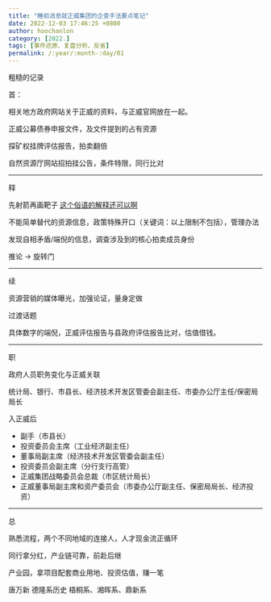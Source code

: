 ```yaml
---
title: "睡前消息就正威集团的企查手法要点笔记"
date: 2022-12-03 17:46:25 +0800
author: hoochanlon
category: [2022.]
tags: [事件还原、复盘分析、反省]
permalink: /:year/:month-:day/01
---
```


粗糙的记录

<!-- more -->

首：

相关地方政府网站关于正威的资料，与正威官网放在一起。

正威公募债券申报文件，及文件提到的占有资源

探矿权挂牌评估报告，拍卖翻倍

自然资源厅网站招拍挂公告，条件特限，同行比对

---

释

先射箭再画靶子 [这个俗语的解释还可以啊](https://zhuanlan.zhihu.com/p/339166900)

不能简单替代的资源信息，政策特殊开口（关键词：以上限制不包括），管理办法

发现自相矛盾/端倪的信息，调查涉及到的核心拍卖成员身份

推论  → 旋转门

---

续

资源营销的媒体曝光，加强论证，量身定做

过渡话题

具体数字的端倪，正威评估报告与县政府评估报告比对，估值借钱。

---

职

政府人员职务变化与正威关联

统计局、银行、市县长、经济技术开发区管委会副主任、市委办公厅主任/保密局局长

入正威后

* 副手（市县长）
* 投资委员会主席（工业经济副主任）
* 董事局副主席（经济技术开发区管委会副主任）
* 投资委员会副主席（分行支行高管）
* 正威集团战略委员会总裁（市区统计局长）
* 正威董事局副主席和资产委员会（市委办公厅副主任、保密局局长、经济投资）

---

总

熟悉流程，两个不同地域的连接人，人才现金流正循环

同行拿分红，产业链可靠，前赴后继

产业园，拿项目配套商业用地、投资估值，赚一笔

唐万新 德隆系历史 梧桐系、湘晖系、鼎新系